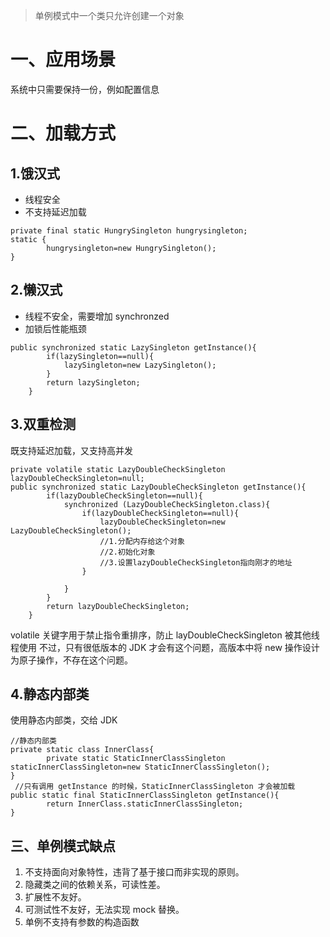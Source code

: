 > 单例模式中一个类只允许创建一个对象
# 一、应用场景
系统中只需要保持一份，例如配置信息
# 二、加载方式
## 1.饿汉式
- 线程安全
- 不支持延迟加载
```
private final static HungrySingleton hungrysingleton;
static {
        hungrysingleton=new HungrySingleton();
}
```
## 2.懒汉式
- 线程不安全，需要增加 synchronzed
- 加锁后性能瓶颈
```
public synchronized static LazySingleton getInstance(){
        if(lazySingleton==null){
            lazySingleton=new LazySingleton();
        }
        return lazySingleton;
    }
```
## 3.双重检测
既支持延迟加载，又支持高并发
```
private volatile static LazyDoubleCheckSingleton lazyDoubleCheckSingleton=null;
public synchronized static LazyDoubleCheckSingleton getInstance(){
        if(lazyDoubleCheckSingleton==null){
            synchronized (LazyDoubleCheckSingleton.class){
                if(lazyDoubleCheckSingleton==null){
                    lazyDoubleCheckSingleton=new LazyDoubleCheckSingleton();
                    //1.分配内存给这个对象
                    //2.初始化对象
                    //3.设置lazyDoubleCheckSingleton指向刚才的地址
                }

            }
        }
        return lazyDoubleCheckSingleton;
    }

```

volatile 关键字用于禁止指令重排序，防止 layDoubleCheckSingleton 被其他线程使用
不过，只有很低版本的 JDK 才会有这个问题，高版本中将 new 操作设计为原子操作，不存在这个问题。

## 4.静态内部类
使用静态内部类，交给 JDK
```
//静态内部类
private static class InnerClass{
        private static StaticInnerClassSingleton staticInnerClassSingleton=new StaticInnerClassSingleton();
}
 //只有调用 getInstance 的时候，StaticInnerClassSingleton 才会被加载
public static final StaticInnerClassSingleton getInstance(){
        return InnerClass.staticInnerClassSingleton;
}
```
## 三、单例模式缺点
1. 不支持面向对象特性，违背了基于接口而非实现的原则。
2. 隐藏类之间的依赖关系，可读性差。
3. 扩展性不友好。
4. 可测试性不友好，无法实现 mock 替换。
5. 单例不支持有参数的构造函数

